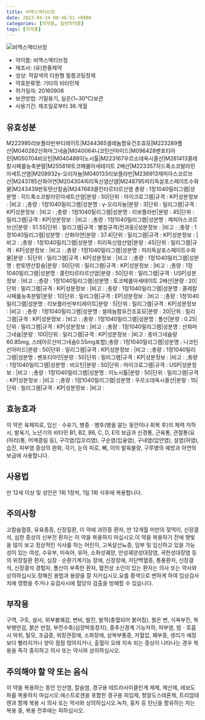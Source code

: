 ```yaml
---
title: 비맥스액티브정
date: 2023-04-24 00:46:51 +0800
categories: [의약품, 일반의약품]
tags: [의약품]
---
```

![비맥스액티브정](https://nedrug.mfds.go.kr/pbp/cmn/itemImageDownload/147759769438500040)

- 약이름: 비맥스액티브정
- 제조사: (유)한풍제약
- 성상: 적갈색의 타원형 필름코팅정제
- 약효분류명: 기타의 비타민제
- 허가일자: 20160908
- 보관방법: 기밀용기, 실온(1~30℃)보관
- 사용기간: 제조일로부터 36 개월
## 유효성분
M222995리보플라빈부티레이트|M244365셀레늄함유건조효모|M223289폴산|M040262산화마그네슘|M040064니코틴산아미드|M096428벤포티아민|M050704비오틴|M040488이노시톨|M223167우르소데옥시콜산|M281413콜레칼시페롤농축분말|M255819토코페롤아세테이트 2배산|M223357히드록소코발라민아세트산염|M208932γ-오리자놀|M040133리보플라빈|M236913제피아스코르브산|M243785산화아연|M204304피리독신염산염|M248795피리독살포스페이트수화물|M243439판토텐산칼슘|M247683콜린타르타르산염
총량 : 1정1040밀리그램|성분명 : 히드록소코발라민아세트산염|분량 : 50|단위 : 마이크로그램|규격 : KP|성분정보 : |비고 : ;총량 : 1정1040밀리그램|성분명 : γ-오리자놀|분량 : 3|단위 : 밀리그램|규격 : KP|성분정보 : |비고 : ;총량 : 1정1040밀리그램|성분명 : 리보플라빈|분량 : 45|단위 : 밀리그램|규격 : KP|성분정보 : |비고 : ;총량 : 1정1040밀리그램|성분명 : 제피아스코르브산|분량 : 51.55|단위 : 밀리그램|규격 : 별첨규격(전과동)|성분정보 : |비고 : ;총량 : 1정1040밀리그램|성분명 : 산화아연|분량 : 37.4|단위 : 밀리그램|규격 : KP|성분정보 : |비고 : ;총량 : 1정1040밀리그램|성분명 : 피리독신염산염|분량 : 45|단위 : 밀리그램|규격 : KP|성분정보 : |비고 : ;총량 : 1정1040밀리그램|성분명 : 피리독살포스페이트수화물|분량 : 5|단위 : 밀리그램|규격 : KP|성분정보 : |비고 : ;총량 : 1정1040밀리그램|성분명 : 판토텐산칼슘|분량 : 50|단위 : 밀리그램|규격 : KP|성분정보 : |비고 : ;총량 : 1정1040밀리그램|성분명 : 콜린타르타르산염|분량 : 50|단위 : 밀리그램|규격 : USP|성분정보 : |비고 : ;총량 : 1정1040밀리그램|성분명 : 토코페롤아세테이트 2배산|분량 : 20|단위 : 밀리그램|규격 : KP|성분정보 : |비고 : ;총량 : 1정1040밀리그램|성분명 : 콜레칼시페롤농축분말|분량 : 10|단위 : 밀리그램|규격 : EP|성분정보 : |비고 : ;총량 : 1정1040밀리그램|성분명 : 리보플라빈부티레이트|분량 : 5|단위 : 밀리그램|규격 : KP|성분정보 : |비고 : ;총량 : 1정1040밀리그램|성분명 : 셀레늄함유건조효모|분량 : 20|단위 : 밀리그램|규격 : KP|성분정보 : |비고 : ;총량 : 1정1040밀리그램|성분명 : 폴산|분량 : 0.25|단위 : 밀리그램|규격 : KP|성분정보 : |비고 : ;총량 : 1정1040밀리그램|성분명 : 산화마그네슘|분량 : 100|단위 : 밀리그램|규격 : KP|성분정보 : |비고 : 총마그네슘량60.85mg, 스테아르산마그네슘0.55mg포함);총량 : 1정1040밀리그램|성분명 : 니코틴산아미드|분량 : 50|단위 : 밀리그램|규격 : KP|성분정보 : |비고 : ;총량 : 1정1040밀리그램|성분명 : 벤포티아민|분량 : 50|단위 : 밀리그램|규격 : KP|성분정보 : |비고 : ;총량 : 1정1040밀리그램|성분명 : 비오틴|분량 : 50|단위 : 마이크로그램|규격 : USP|성분정보 : |비고 : ;총량 : 1정1040밀리그램|성분명 : 이노시톨|분량 : 50|단위 : 밀리그램|규격 : KP|성분정보 : |비고 : ;총량 : 1정1040밀리그램|성분명 : 우르소데옥시콜산|분량 : 15|단위 : 밀리그램|규격 : KP|성분정보 : |비고 :
## 효능효과
이 약은 육체피로, 임신ㆍ수유기, 병중ㆍ병후(병을 앓는 동안이나 회복 후)의 체력 저하 시, 발육기, 노년기의 비타민 B1, B2, B6, C, D, E의 보급과 신경통, 근육통, 관절통(요(허리)통, 어깨결림 등), 구각염(입꼬리염), 구순염(입술염), 구내염(입안염), 설염(혀염), 습진, 피부염 증상의 완화, 각기, 눈의 피로, 뼈, 이의 발육불량, 구루병의 예방과 아연의 보급에 사용합니다.
## 사용법
만 12세 이상 및 성인은 1회 1정씩, 1일 1회 식후에 복용합니다.
## 주의사항
고칼슘혈증, 유육종증, 신장질환, 이 약에 과민증 환자, 만 12개월 미만의 젖먹이, 신장결석, 심한 증상의 신부전 환자는 이 약을 복용하지 마십시오.이 약을 복용하기 전에 햇빛을 많이 보고 정상적인 식사를 하는 어린이, 고옥살산뇨증, 임부 및 임신하고 있을 가능성이 있는 여성, 수유부, 미숙아, 유아, 소화성궤양, 만성궤양성대장염, 국한성대장염 등의 위장질환 환자, 심장ㆍ순환기계기능 장애, 신장장애, 저단백혈증, 통풍환자, 신장결석, 신장결석 경험자, 폴산이 부족한 환자, 혈전성 소인이 있는 환자는 의사 또는 약사와 상의하십시오.정해진 용법과 용량을 잘 지키십시오.요를 황색으로 변하게 하여 임상검사치에 영향을 주거나 요검사시에 혈당의 검출을 방해할 수 있습니다.
## 부작용
구역, 구토, 설사, 위부불쾌감, 변비, 발진, 발적(충혈되어 붉어짐), 묽은 변, 식욕부진, 복부팽만감, 붉은 반점, 부전수축(심장박동정지), 중추신경계 기능저하, 피부염, 땀ㆍ호흡시 악취, 탈모, 조급증, 위장관장애, 소화장애, 상복부통증, 저혈압, 폐부종, 생리가 예정보다 빨라지거나 양이 점점 많아지거나, 출혈이 오래 지속 되는 증상이 나타나는 경우 복용을 즉각 중지하고 의사 또는 약사와 상의하십시오.
## 주의해야 할 약 또는 음식
이 약을 복용하는 동안 인산염, 칼슘염, 경구용 테트라사이클린계 제제, 제산제, 레보도파를 복용하지 마십시오.에스트로겐을 포함한 경구용 피임제, 항알도스테론제, 트리암테렌과 함께 복용 시 의사 또는 약사와 상의하십시오.녹차, 홍차 등 탄닌을 함유하는 차는 복용 중, 복용 전후에는 피하십시오.

